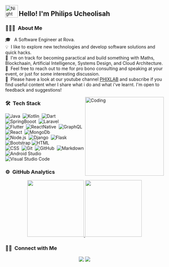 <img alt="Night Coding" src="./assets/Hand%20Wave.gif" width='40' align="left"/><h2>Hello! I'm Philips Ucheolisah</h2>

<!-- ## 👋 &nbsp;Hey there! I'm Aditya -->

### 👨🏻‍💻 &nbsp;About Me

🎓 &nbsp; A Software Engineer at Rova.\
💡 &nbsp;I like to explore new technologies and develop software solutions and quick hacks.\
🌱 &nbsp;I'm on track for becoming paractical and build something with Maths, Blockchaain, Artificial Intelligence, Systems Design, and Cloud Architecture.\
💬 &nbsp;Feel free to reach out to me for pro bono consulting and speaking at your event, or just for some interesting discussion.\
📄 &nbsp;Please have a look at our youtube channel [PHIXLAB](https://youtube.com/@phixlab)  and subscribe if you find useful content wher I share what i do and what i've learnt. I'm open to feedback and suggestions!

<img align="right" alt="Coding" width="250" src="https://i.pinimg.com/originals/81/17/8b/81178b47a8598f0c81c4799f2cdd4057.gif"/>



### 🛠 &nbsp;Tech Stack

![Java](https://img.shields.io/badge/-Java-05122A?style=flat&logo=Java)&nbsp;
![Kotlin](https://img.shields.io/badge/-Kotlin-05122A?style=flat&logo=Kotlin)&nbsp;
![Dart](https://img.shields.io/badge/-Dart-05122A?style=flat&logo=Dart)&nbsp;
![SpringBooot](https://img.shields.io/badge/-SpringBoot-05122A?style=flat&logo=SpringBoot&logoColor=A8B9CC)&nbsp;
![Laravel](https://img.shields.io/badge/-Vercel-05122A?style=flat&logo=Laravel&logoColor=A8B9CC)&nbsp;\
![Flutter](https://img.shields.io/badge/-Flutter-05122A?style=flat&logo=Flutter&logoColor=FFA518)&nbsp;
![ReactNative](https://img.shields.io/badge/-ReactNative-05122A?style=flat&logo=ReactNative&logoColor=A8B9CC)&nbsp;
![GraphQL](https://img.shields.io/badge/-GraphQL-05122A?style=flat&logo=GraphQL%2B%2B&logoColor=00599C)&nbsp;
![React](https://img.shields.io/badge/-React-05122A?style=flat&logo=react)&nbsp;
![MongoDb](https://img.shields.io/badge/-MongoDb-05122A?style=flat&logo=mongoDb)&nbsp;\
![Node.js](https://img.shields.io/badge/-Node.js-05122A?style=flat&logo=node.js)&nbsp;
![Django](https://img.shields.io/badge/-Django-05122A?style=flat&logo=django&logoColor=092E20)&nbsp;
![Flask](https://img.shields.io/badge/-Flask-05122A?style=flat&logo=flask)&nbsp;
![Bootstrap](https://img.shields.io/badge/-Bootstrap-05122A?style=flat&logo=bootstrap&logoColor=563D7C)
![HTML](https://img.shields.io/badge/-HTML-05122A?style=flat&logo=HTML5)&nbsp;\
![CSS](https://img.shields.io/badge/-CSS-05122A?style=flat&logo=CSS3&logoColor=1572B6)&nbsp;
![Git](https://img.shields.io/badge/-Git-05122A?style=flat&logo=git)&nbsp;
![GitHub](https://img.shields.io/badge/-GitHub-05122A?style=flat&logo=github)&nbsp;
![Markdown](https://img.shields.io/badge/-Markdown-05122A?style=flat&logo=markdown)
![Android Studio](https://img.shields.io/badge/-AndroidStudio-05122A?style=flat&logo=AndroidStudio&logoColor=092E20)&nbsp;\
![Visual Studio Code](https://img.shields.io/badge/-Visual%20Studio%20Code-05122A?style=flat&logo=visual-studio-code&logoColor=007ACC)&nbsp;


### ⚙️ &nbsp;GitHub Analytics

<p align="center">
<a href="https://github.com/sudophils">
  <img height="180em" src="https://github-readme-stats-eight-theta.vercel.app/api?username=sudophils&show_icons=true&theme=algolia&include_all_commits=true&count_private=true"/>
  <img height="180em" src="https://github-readme-stats-eight-theta.vercel.app/api/top-langs/?username=sudophils&layout=compact&langs_count=10&theme=algolia&hide=html,css,scss,blade"/>
</a>
</p>


### 🤝🏻 &nbsp;Connect with Me

<p align="center">
<!-- <a href="https://www.phixlab.com"><img src="https://img.shields.io/badge/-phixlab.com-3423A6?style=flat&logo=Web&logoColor=red"/></a> -->
<!-- <a href="https://linkedin.com/in/philipsniche"><img src="https://img.shields.io/badge/-Philips%20Ucheolisah-0077B5?style=flat&logo=Linkedin&logoColor=white"/></a> -->
<a href="mailto:philips.nge@gmail.com"><img src="https://img.shields.io/badge/philips.nge@gmail.com-D14836?style=flat&logo=Gmail&logoColor=white"/></a>
<a href="https://youtube.com/@phixlab"><img src="https://img.shields.io/badge/youtube-D14836?style=flat&logo=Youtube&logoColor=black"/></a>

</p>


